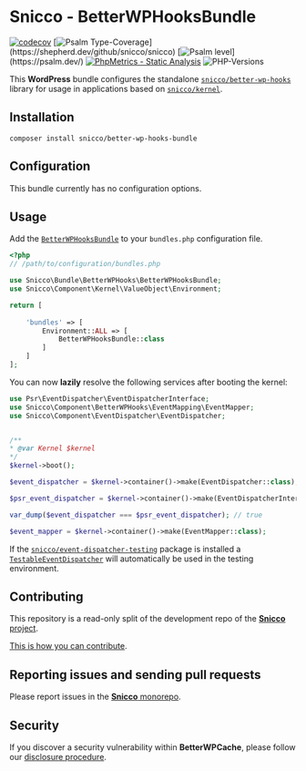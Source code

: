 # Snicco - BetterWPHooksBundle

[![codecov](https://img.shields.io/badge/Coverage-100%25-success
)](https://codecov.io/gh/sniccowp/sniccowp)
[![Psalm Type-Coverage](https://shepherd.dev/github/snicco/snicco/coverage.svg?)](https://shepherd.dev/github/snicco/snicco)
[![Psalm level](https://shepherd.dev/github/snicco/snicco/level.svg?)](https://psalm.dev/)
[![PhpMetrics - Static Analysis](https://img.shields.io/badge/PhpMetrics-Static_Analysis-2ea44f)](https://snicco.github.io/snicco/phpmetrics/BetterWPHooksBundle/index.html)
![PHP-Versions](https://img.shields.io/badge/PHP-%5E7.4%7C%5E8.0%7C%5E8.1-blue)

This **WordPress** bundle configures the standalone [`snicco/better-wp-hooks`](https://github.com/snicco/better-wp-hooks) library for usage in applications based on [`snicco/kernel`](https://github.com/snicco/kernel).

## Installation

```shell
composer install snicco/better-wp-hooks-bundle
```

## Configuration

This bundle currently has no configuration options.

## Usage

Add the [`BetterWPHooksBundle`](src/BetterWPHooksBundle.php) to your `bundles.php` configuration file.

```php
<?php
// /path/to/configuration/bundles.php

use Snicco\Bundle\BetterWPHooks\BetterWPHooksBundle;
use Snicco\Component\Kernel\ValueObject\Environment;

return [
    
    'bundles' => [
        Environment::ALL => [
            BetterWPHooksBundle::class
        ]   
    ]   
];

```

You can now **lazily** resolve the following services after booting the kernel:

```php
use Psr\EventDispatcher\EventDispatcherInterface;
use Snicco\Component\BetterWPHooks\EventMapping\EventMapper;
use Snicco\Component\EventDispatcher\EventDispatcher;


/**
* @var Kernel $kernel
*/
$kernel->boot();

$event_dispatcher = $kernel->container()->make(EventDispatcher::class);

$psr_event_dispatcher = $kernel->container()->make(EventDispatcherInterface::class);

var_dump($event_dispatcher === $psr_event_dispatcher); // true

$event_mapper = $kernel->container()->make(EventMapper::class);
```

If the [`snicco/event-dispatcher-testing`](https://github.com/snicco/event-dispatcher-testing) package is installed 
a [`TestableEventDispatcher`](https://github.com/snicco/event-dispatcher-testing) will automatically be used in the testing environment.

## Contributing

This repository is a read-only split of the development repo of the [**Snicco** project](https://github.com/snicco/snicco).

[This is how you can contribute](https://github.com/snicco/snicco/blob/master/CONTRIBUTING.md).

## Reporting issues and sending pull requests

Please report issues in the
[**Snicco** monorepo](https://github.com/snicco/snicco/blob/master/CONTRIBUTING.md##using-the-issue-tracker).

## Security

If you discover a security vulnerability within **BetterWPCache**, please follow
our [disclosure procedure](https://github.com/snicco/snicco/blob/master/SECURITY.md).
